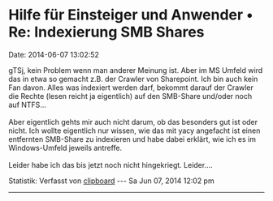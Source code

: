 Hilfe für Einsteiger und Anwender • Re: Indexierung SMB Shares
==============================================================

Date: 2014-06-07 13:02:52

gTSj, kein Problem wenn man anderer Meinung ist. Aber im MS Umfeld wird
das in etwa so gemacht z.B. der Crawler von Sharepoint. Ich bin auch
kein Fan davon. Alles was indexiert werden darf, bekommt darauf der
Crawler die Rechte (lesen reicht ja eigentlich) auf den SMB-Share
und/oder noch auf NTFS\...\
\
Aber eigentlich gehts mir auch nicht darum, ob das besonders gut ist
oder nicht. Ich wollte eigentlich nur wissen, wie das mit yacy angefacht
ist einen entfernten SMB-Share zu indexieren und habe dabei erklärt, wie
ich es im Windows-Umfeld jeweils antreffe.\
\
Leider habe ich das bis jetzt noch nicht hingekriegt. Leider\....

Statistik: Verfasst von
[clipboard](http://forum.yacy-websuche.de/memberlist.php?mode=viewprofile&u=9399)
--- Sa Jun 07, 2014 12:02 pm

------------------------------------------------------------------------
